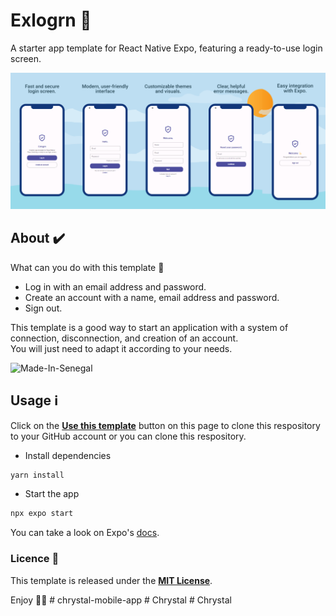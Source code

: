 # Exlogrn 🚀

A starter app template for React Native Expo, featuring a ready-to-use login screen.

![AllScreens](assets/screenshot/snap.png)

## About ✔️

What can you do with this template 🤔

- Log in with an email address and password.
- Create an account with a name, email address and password.
- Sign out.

This template is a good way to start an application with a system of connection, disconnection, and creation of an account.  
You will just need to adapt it according to your needs.

![Made-In-Senegal](https://github.com/GalsenDev221/made.in.senegal/blob/master/assets/badge.svg)

## Usage ℹ️

Click on the **[Use this template](https://github.com/daoodaba975/exlogrn/generate)** button on this page to clone this respository to your GitHub account or you can clone this respository.

- Install dependencies

```bash
yarn install
```

- Start the app

```bash
npx expo start
```

You can take a look on Expo's [docs](https://docs.expo.dev).

### Licence 🚨

This template is released under the **[MIT License](LICENSE.md)**.

Enjoy ✌🏽
#   c h r y s t a l - m o b i l e - a p p 
 
 #   C h r y s t a l 
 
 #   C h r y s t a l 
 
 
